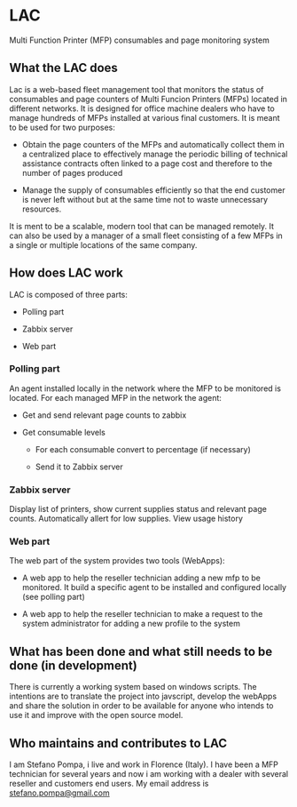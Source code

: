 # LAC

Multi Function Printer (MFP) consumables and page monitoring system

## What the LAC does

Lac is a web-based fleet management tool that monitors the status of consumables and page counters  of Multi Funcion Printers (MFPs) located in different networks. It is designed for office machine dealers who have to manage hundreds of MFPs installed at various final customers. It is meant to be used for two purposes:

- Obtain the page counters of the MFPs and automatically collect them in a centralized place to effectively manage the periodic billing of technical assistance contracts often linked to a page cost and therefore to the number of pages produced

- Manage the supply of consumables efficiently so that the end customer is never left without but at the same time not to waste unnecessary resources.

It is ment to be a scalable, modern tool that can be managed remotely. It can also be used by a manager of a small fleet consisting of a few MFPs in a single or multiple locations of the same company.

## How does LAC work

LAC is composed of three parts:

- Polling part

- Zabbix server

- Web part

### Polling part

An agent installed locally in the network where the MFP to be monitored is located. For each managed MFP in the network the agent:

- Get and send relevant page counts to zabbix

- Get consumable levels

  - For each consumable convert to percentage (if necessary)

  - Send it to Zabbix server

### Zabbix server

Display list of printers, show current supplies status and relevant page counts. Automatically allert for low supplies. View usage history

### Web part

The web part of the system provides two tools (WebApps):

- A web app to help the reseller technician adding a new mfp to be monitored. It build a specific agent to be installed and configured locally (see polling part)

- A web app to help the reseller technician to make a request to the system administrator for adding a new profile to the system

## What has been done and what still needs to be done (in development)

There is currently a working system based on windows scripts.
The intentions are to translate the project into javscript, develop the webApps and share the solution in order to be available for anyone who intends to use it and improve with the open source model.

## Who maintains and contributes to LAC

I am Stefano Pompa, i live and work in Florence (Italy). I have been a MFP technician for several years and now i am working with a dealer with several reseller and customers end users. My email address is stefano.pompa@gmail.com
